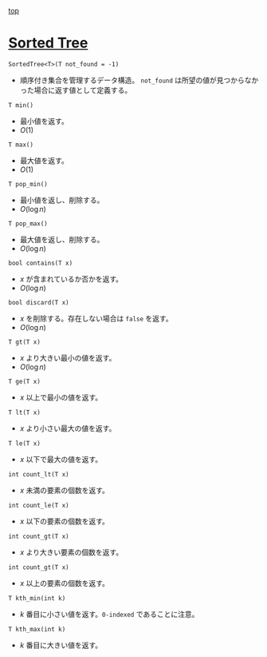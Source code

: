 [top](../README.md)

# [Sorted Tree](./tree.hpp)

`SortedTree<T>(T not_found = -1)`
- 順序付き集合を管理するデータ構造。 `not_found` は所望の値が見つからなかった場合に返す値として定義する。

`T min()`
- 最小値を返す。
- $O(1)$

`T max()`
- 最大値を返す。
- $O(1)$

`T pop_min()`
- 最小値を返し、削除する。
- $O(\log n)$

`T pop_max()`
- 最大値を返し、削除する。
- $O(\log n)$

`bool contains(T x)`
- $x$ が含まれているか否かを返す。
- $O(\log n)$

`bool discard(T x)`
- $x$ を削除する。存在しない場合は `false` を返す。
- $O(\log n)$

`T gt(T x)`
- $x$ より大きい最小の値を返す。
- $O(\log n)$

`T ge(T x)`
- $x$ 以上で最小の値を返す。

`T lt(T x)`
- $x$ より小さい最大の値を返す。

`T le(T x)`
- $x$ 以下で最大の値を返す。

`int count_lt(T x)`
- $x$ 未満の要素の個数を返す。

`int count_le(T x)`
- $x$ 以下の要素の個数を返す。

`int count_gt(T x)`
- $x$ より大きい要素の個数を返す。

`int count_gt(T x)`
- $x$ 以上の要素の個数を返す。

`T kth_min(int k)`
- $k$ 番目に小さい値を返す。`0-indexed` であることに注意。

`T kth_max(int k)`
- $k$ 番目に大きい値を返す。